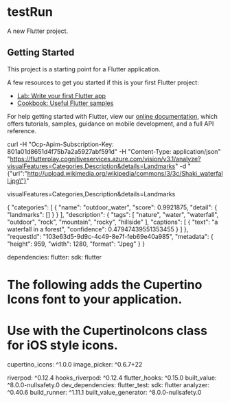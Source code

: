 # testRun

A new Flutter project.

## Getting Started

This project is a starting point for a Flutter application.

A few resources to get you started if this is your first Flutter project:

- [Lab: Write your first Flutter app](https://flutter.dev/docs/get-started/codelab)
- [Cookbook: Useful Flutter samples](https://flutter.dev/docs/cookbook)

For help getting started with Flutter, view our
[online documentation](https://flutter.dev/docs), which offers tutorials,
samples, guidance on mobile development, and a full API reference.

curl -H "Ocp-Apim-Subscription-Key: 801a01d8651d4f75b7a2a5927abf591d" -H "Content-Type: application/json" "https://flutterplay.cognitiveservices.azure.com/vision/v3.1/analyze?visualFeatures=Categories,Description&details=Landmarks" -d "{\"url\":\"http://upload.wikimedia.org/wikipedia/commons/3/3c/Shaki_waterfall.jpg\"}"


visualFeatures=Categories,Description&details=Landmarks

{
  "categories": [
    {
      "name": "outdoor_water",
      "score": 0.9921875,
      "detail": {
        "landmarks": []
      }
    }
  ],
  "description": {
    "tags": [
      "nature",
      "water",
      "waterfall",
      "outdoor",
      "rock",
      "mountain",
      "rocky",
      "hillside"
    ],
    "captions": [
      {
        "text": "a waterfall in a forest",
        "confidence": 0.47947439551353455
      }
    ]
  },
  "requestId": "103e63d5-9d9c-4c49-8e7f-feb69e40a985",
  "metadata": {
    "height": 959,
    "width": 1280,
    "format": "Jpeg"
  }
}



dependencies:
  flutter:
    sdk: flutter


  # The following adds the Cupertino Icons font to your application.
  # Use with the CupertinoIcons class for iOS style icons.
  cupertino_icons: ^1.0.0
  image_picker: ^0.6.7+22

  riverpod: ^0.12.4
  hooks_riverpod: ^0.12.4
  flutter_hooks: ^0.15.0
  built_value: ^8.0.0-nullsafety.0
dev_dependencies:
  flutter_test:
    sdk: flutter
  analyzer: ^0.40.6
  build_runner: ^1.11.1
  built_value_generator: ^8.0.0-nullsafety.0